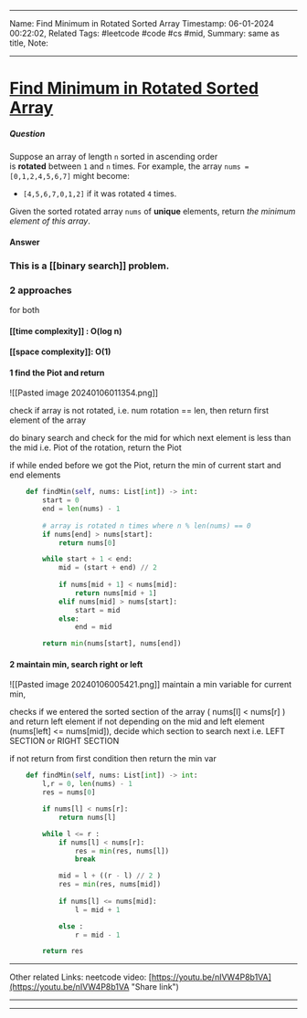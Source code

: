 ____
Name: Find Minimum in Rotated Sorted Array
Timestamp: 06-01-2024 00:22:02,
Related Tags:  #leetcode #code #cs #mid,
Summary: same as title,
Note:
____
# [Find Minimum in Rotated Sorted Array](https://leetcode.com/problems/find-minimum-in-rotated-sorted-array/)

##### Question 
Suppose an array of length `n` sorted in ascending order is **rotated** between `1` and `n` times. For example, the array `nums = [0,1,2,4,5,6,7]` might become:

- `[4,5,6,7,0,1,2]` if it was rotated `4` times.

Given the sorted rotated array `nums` of **unique** elements, return _the minimum element of this array_.

#### Answer 

### This is a [[binary search]] problem.
### 2 approaches 

for both 
#### [[time complexity]] : O(log n)
#### [[space complexity]]: O(1)


#### 1 find the Piot and return

![[Pasted image 20240106011354.png]]

check if array is not rotated, i.e. num rotation == len, then return first element of the array

do binary search and check for the mid for which next element is less than the mid i.e. Piot of the rotation, return the Piot

if while ended before we got the Piot, return the min of current start and end elements

```python
    def findMin(self, nums: List[int]) -> int:
        start = 0
        end = len(nums) - 1
        
        # array is rotated n times where n % len(nums) == 0
        if nums[end] > nums[start]:
            return nums[0]

        while start + 1 < end:
            mid = (start + end) // 2
            
            if nums[mid + 1] < nums[mid]:
                return nums[mid + 1]
            elif nums[mid] > nums[start]:
                start = mid
            else:
                end = mid

        return min(nums[start], nums[end])

```



#### 2 maintain min, search right or left

![[Pasted image 20240106005421.png]]
maintain a min variable for current min, 

checks if we entered the sorted section of the array ( nums[l] < nums[r] ) and return left element 
if not depending on the mid and left element (nums[left] <= nums[mid]), decide which section to search next i.e. LEFT SECTION or RIGHT SECTION

if not return from first condition then return the min var



```python
    def findMin(self, nums: List[int]) -> int:
        l,r = 0, len(nums) - 1
        res = nums[0]

        if nums[l] < nums[r]:
            return nums[l]

        while l <= r :
            if nums[l] < nums[r]:
                res = min(res, nums[l])
                break

            mid = l + ((r - l) // 2 )
            res = min(res, nums[mid])
            
            if nums[l] <= nums[mid]:
                l = mid + 1

            else :
                r = mid - 1

        return res
```

___
Other related Links:
neetcode video: [https://youtu.be/nIVW4P8b1VA](https://youtu.be/nIVW4P8b1VA "Share link")
____
____
